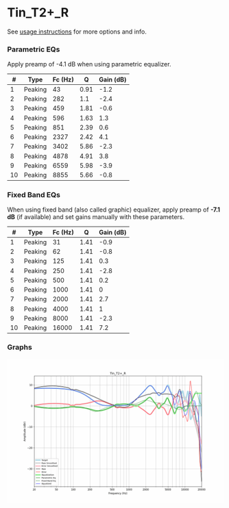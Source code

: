 # Tin_T2+_R
See [usage instructions](https://github.com/jaakkopasanen/AutoEq#usage) for more options and info.

### Parametric EQs
Apply preamp of -4.1 dB when using parametric equalizer.

|   # | Type    |   Fc (Hz) |    Q |   Gain (dB) |
|-----|---------|-----------|------|-------------|
|   1 | Peaking |        43 | 0.91 |        -1.2 |
|   2 | Peaking |       282 | 1.1  |        -2.4 |
|   3 | Peaking |       459 | 1.81 |        -0.6 |
|   4 | Peaking |       596 | 1.63 |         1.3 |
|   5 | Peaking |       851 | 2.39 |         0.6 |
|   6 | Peaking |      2327 | 2.42 |         4.1 |
|   7 | Peaking |      3402 | 5.86 |        -2.3 |
|   8 | Peaking |      4878 | 4.91 |         3.8 |
|   9 | Peaking |      6559 | 5.98 |        -3.9 |
|  10 | Peaking |      8855 | 5.66 |        -0.8 |

### Fixed Band EQs
When using fixed band (also called graphic) equalizer, apply preamp of **-7.1 dB** (if available) and set gains manually with these parameters.

|   # | Type    |   Fc (Hz) |    Q |   Gain (dB) |
|-----|---------|-----------|------|-------------|
|   1 | Peaking |        31 | 1.41 |        -0.9 |
|   2 | Peaking |        62 | 1.41 |        -0.8 |
|   3 | Peaking |       125 | 1.41 |         0.3 |
|   4 | Peaking |       250 | 1.41 |        -2.8 |
|   5 | Peaking |       500 | 1.41 |         0.2 |
|   6 | Peaking |      1000 | 1.41 |         0   |
|   7 | Peaking |      2000 | 1.41 |         2.7 |
|   8 | Peaking |      4000 | 1.41 |         1   |
|   9 | Peaking |      8000 | 1.41 |        -2.3 |
|  10 | Peaking |     16000 | 1.41 |         7.2 |

### Graphs
![](./Tin_T2+_R.png)
